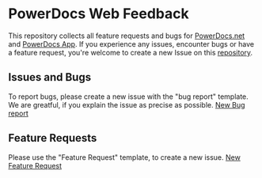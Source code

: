 # PowerDocs Web Feedback
This repository collects all feature requests and bugs for [PowerDocs.net](https://powerdocs.net) and [PowerDocs App](https://app.powerdocs.net).
If you experience any issues, encounter bugs or have a feature request, you're welcome to create a new Issue on this [repository](https://github.com/PowerDocs-net/platform_feedback/issues).

## Issues and Bugs
To report bugs, please create a new issue with the "bug report" template. We are greatful, if you explain the issue as precise as possible. [New Bug report](https://github.com/PowerDocs-net/platform_feedback/issues/new/choose)

## Feature Requests
Please use the "Feature Request" template, to create a new issue. [New Feature Request](https://github.com/PowerDocs-net/platform_feedback/issues/new/choose)
